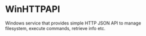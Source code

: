 # WinHTTPAPI
Windows service that provides simple HTTP JSON API to manage filesystem, execute commands, retrieve info etc.
